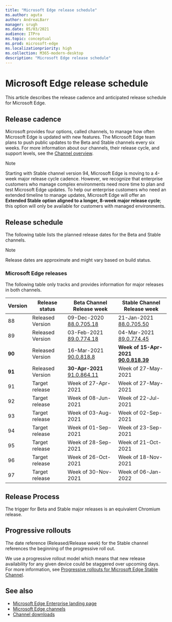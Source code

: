 ```yaml
---
title: "Microsoft Edge release schedule"
ms.author: aguta
author: AndreaLBarr
manager: srugh
ms.date: 05/03/2021
audience: ITPro
ms.topic: conceptual
ms.prod: microsoft-edge
ms.localizationpriority: high
ms.collection: M365-modern-desktop
description: "Microsoft Edge release schedule"
---
```


# Microsoft Edge release schedule

This article describes the release cadence and anticipated release schedule for Microsoft Edge.

## Release cadence

Microsoft provides four options, called channels, to manage how often Microsoft Edge is updated with new features. The Microsoft Edge team plans to push public updates to the Beta and Stable channels every six weeks. For more information about our channels, their release cycle, and support levels, see the [Channel overview](./microsoft-edge-channels.md#channel-overview).

> [!NOTE]
> Starting with Stable channel version 94, Microsoft Edge is moving to a 4-week major release cycle cadence. However, we recognize that enterprise customers who manage complex environments need more time to plan and test Microsoft Edge updates. To help our enterprise customers who need an extended timeline to manage updates, Microsoft Edge will offer an **Extended Stable option aligned to a longer, 8-week major release cycle**; this option will only be available for customers with managed environments.

## Release schedule

The following table lists the planned release dates for the Beta and Stable channels.

> [!NOTE]
> Release dates are approximate and might vary based on build status.

### Microsoft Edge releases

The following table only tracks and provides information for major releases in both channels.

| Version | Release status | Beta Channel<br>Release week | Stable Channel<br>Release week |
|---------|-----|------|--------|
| 88 | Released<br>Version | 09-Dec-2020<br>[88.0.705.18](./microsoft-edge-relnote-beta-channel.md#version-88070518-december-9) | 21-Jan-2021<br>[88.0.705.50](./microsoft-edge-relnote-stable-channel.md#version-88070550-january-21)|
| 89 | Released<br>Version | 03-Feb-2021<br>[89.0.774.18](./microsoft-edge-relnote-beta-channel.md#version-89077418-february-3) | 04-Mar-2021<br>[89.0.774.45](./microsoft-edge-relnote-stable-channel.md#version-89077445-march-4) |
| **90** | Released<br>Version | 16-Mar-2021<br>[90.0.818.8](./microsoft-edge-relnote-beta-channel.md#version-9008188-march-16) | **Week of 15-Apr-2021**<BR>**[90.0.818.39](https://docs.microsoft.com/deployedge/microsoft-edge-relnote-stable-channel#version-90081839-april-15)** |
| **91** | Released<br>Version | **30-Apr-2021**<br>[91.0.864.11](./microsoft-edge-relnote-beta-channel.md#version-91086411-april-30) | Week of 27-May-2021 |
| 91 | Target release | Week of 27-Apr-2021 | Week of 27-May-2021 |
| 92 | Target release | Week of 08-Jun-2021 | Week of 22-Jul-2021 |
| 93 | Target release | Week of 03-Aug-2021 | Week of 02-Sep-2021 |
| 94 | Target release | Week of 01-Sep-2021 | Week of 23-Sep-2021 |
| 95 | Target release | Week of 28-Sep-2021 | Week of 21-Oct-2021 |
| 96 | Target release | Week of 26-Oct-2021 | Week of 18-Nov-2021 |
| 97 | Target release | Week of 30-Nov-2021 | Week of 06-Jan-2022 | 

## Release Process

The trigger for Beta and Stable major releases is an equivalent Chromium release.

## Progressive rollouts

The date reference (Released/Release week) for the Stable channel references the beginning of the progressive roll out.

We use a progressive rollout model which means that new release availability for any given device could be staggered over upcoming days. For more information, see [Progressive rollouts for Microsoft Edge Stable Channel](microsoft-edge-update-progressive-rollout.md).

## See also

- [Microsoft Edge Enterprise landing page](https://aka.ms/EdgeEnterprise)
- [Microsoft Edge channels](microsoft-edge-channels.md)
- [Channel downloads](https://www.microsoft.com/edge/business/download)